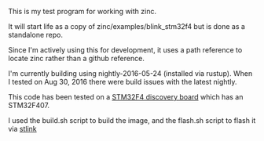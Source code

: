 This is my test program for working with zinc.

It will start life as a copy of zinc/examples/blink_stm32f4 but is done as a
standalone repo.

Since I'm actively using this for development, it uses a path reference to
locate zinc rather than a github reference.

I'm currently building using nightly-2016-05-24 (installed via rustup).
When I tested on Aug 30, 2016 there were build issues with the latest nightly.

This code has been tested on a [STM32F4 discovery board](http://www.digikey.com/product-search/en?keywords=497-11455-ND)
which has an STM32F407.

I used the build.sh script to build the image, and the flash.sh script to flash
it via [stlink](https://github.com/texane/stlink)
